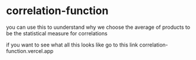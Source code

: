 # correlation-function
you can use this to uunderstand why we choose the average of products to be the statistical measure for correlations 


if you want to see what all this looks like go to this link 
correlation-function.vercel.app
